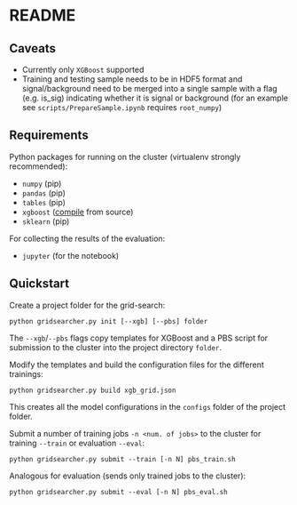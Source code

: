# README

## Caveats

- Currently only `XGBoost` supported
- Training and testing sample needs to be in HDF5 format and signal/background need
  to be merged into a single sample with a flag (e.g. is_sig) indicating whether it is
  signal or background (for an example see `scripts/PrepareSample.ipynb` requires `root_numpy`)

## Requirements

Python packages for running on the cluster (virtualenv strongly recommended):
- `numpy` (pip)
- `pandas` (pip)
- `tables` (pip)
- `xgboost` ([compile](http://xgboost.readthedocs.io/en/latest/build.html) from source)
- `sklearn` (pip)

For collecting the results of the evaluation:
- `jupyter` (for the notebook)

## Quickstart

Create a project folder for the grid-search:

    python gridsearcher.py init [--xgb] [--pbs] folder

The `--xgb`/`--pbs` flags copy templates for XGBoost and a PBS script for
submission to the cluster into the project directory `folder`.

Modify the templates and build the configuration files for the different
trainings:

    python gridsearcher.py build xgb_grid.json

This creates all the model configurations in the `configs` folder of the
project folder.

Submit a number of training jobs `-n <num. of jobs>` to the cluster for training
`--train` or evaluation `--eval`:

    python gridsearcher.py submit --train [-n N] pbs_train.sh

Analogous for evaluation (sends only trained jobs to the cluster):

    python gridsearcher.py submit --eval [-n N] pbs_eval.sh
